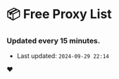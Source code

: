 # :package: Free Proxy List
### Updated every 15 minutes.

- Last updated: `2024-09-29 22:14`

:heart:
